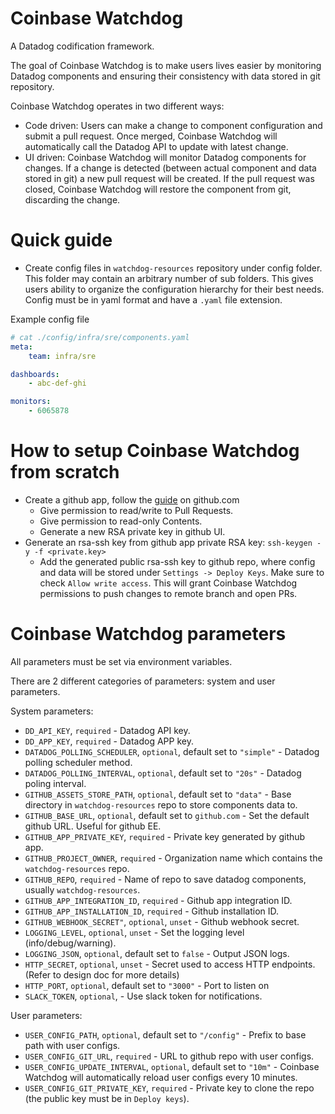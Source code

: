 Coinbase Watchdog
========

A Datadog codification framework.

The goal of Coinbase Watchdog is to make users lives easier by monitoring Datadog components and ensuring their consistency with data stored in git repository.

Coinbase Watchdog operates in two different ways:
  - Code driven: Users can make a change to component configuration and submit a pull request. Once merged, Coinbase Watchdog will automatically call the Datadog API to update with latest change.
  - UI driven: Coinbase Watchdog will monitor Datadog components for changes. If a change is detected (between actual component and data stored in git) a new pull request will be created. If the pull request was closed, Coinbase Watchdog will restore the component from git, discarding the change.


Quick guide
============

 - Create config files in `watchdog-resources` repository under config folder.
   This folder may contain an arbitrary number of sub folders. This gives users ability to organize the configuration hierarchy for their best needs. Config must be in yaml format and have a `.yaml` file extension.

Example config file

```yaml
# cat ./config/infra/sre/components.yaml
meta:
    team: infra/sre

dashboards:
    - abc-def-ghi

monitors:
    - 6065878

```

How to setup Coinbase Watchdog from scratch
==================================

- Create a github app, follow the [guide](https://developer.github.com/apps/building-your-first-github-app/) on github.com
  - Give permission to read/write to Pull Requests.
  - Give permission to read-only Contents.
  - Generate a new RSA private key in github UI.
- Generate an rsa-ssh key from github app private RSA key: `ssh-keygen -y -f <private.key>`
  - Add the generated public rsa-ssh key to github repo, where config and data will be stored
    under `Settings -> Deploy Keys`. Make sure to check `Allow write access`. This will grant Coinbase Watchdog
    permissions to push changes to remote branch and open PRs.

Coinbase Watchdog parameters
===================

All parameters must be set via environment variables.

There are 2 different categories of parameters: system and user parameters.

System parameters:
  - `DD_API_KEY`, `required` - Datadog API key.
  - `DD_APP_KEY`, `required` - Datadog APP key.
  - `DATADOG_POLLING_SCHEDULER`, `optional`, default set to `"simple"` - Datadog polling scheduler method.
  - `DATADOG_POLLING_INTERVAL`, `optional`, default set to `"20s"` - Datadog poling interval.
  - `GITHUB_ASSETS_STORE_PATH`, `optional`, default set to `"data"` - Base directory in `watchdog-resources` repo to store components data to.
  - `GITHUB_BASE_URL`, `optional`, default set to `github.com` - Set the default github URL. Useful for github EE.
  - `GITHUB_APP_PRIVATE_KEY`, `required` - Private key generated by github app.
  - `GITHUB_PROJECT_OWNER`, `required` - Organization name which contains the `watchdog-resources` repo.
  - `GITHUB_REPO`, `required` - Name of repo to save datadog components, usually `watchdog-resources`.
  - `GITHUB_APP_INTEGRATION_ID`, `required` - Github app integration ID.
  - `GITHUB_APP_INSTALLATION_ID`, `required` - Github installation ID.
  - `GITHUB_WEBHOOK_SECRET"`, `optional`, `unset` - Github webhook secret.
  - `LOGGING_LEVEL`, `optional`, `unset` - Set the logging level (info/debug/warning).
  - `LOGGING_JSON`, `optional`, default set to `false` - Output JSON logs.
  - `HTTP_SECRET`, `optional`, `unset` - Secret used to access HTTP endpoints. (Refer to design doc for more details)
  - `HTTP_PORT`, `optional`, default set to `"3000"` - Port to listen on
  - `SLACK_TOKEN`, `optional`, - Use slack token for notifications.

User parameters:
  - `USER_CONFIG_PATH`, `optional`, default set to `"/config"` - Prefix to base path with user configs.
  - `USER_CONFIG_GIT_URL`, `required` - URL to github repo with user configs.
  - `USER_CONFIG_UPDATE_INTERVAL`, `optional`, default set to `"10m"` - Coinbase Watchdog will automatically reload user configs every 10 minutes.
  - `USER_CONFIG_GIT_PRIVATE_KEY`, `required` - Private key to clone the repo (the public key must be in `Deploy keys`).

